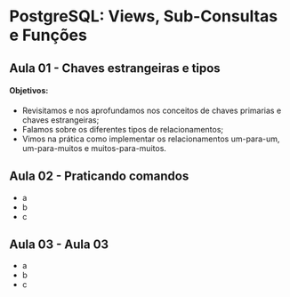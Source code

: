 # PostgreSQL: Views, Sub-Consultas e Funções

## Aula 01 - Chaves estrangeiras e tipos

#### Objetivos:

- Revisitamos e nos aprofundamos nos conceitos de chaves primarias e chaves estrangeiras;
- Falamos sobre os diferentes tipos de relacionamentos;
- Vimos na prática como implementar os relacionamentos um-para-um, um-para-muitos e muitos-para-muitos.

## Aula 02 - Praticando comandos

- a
- b
- c

## Aula 03 - Aula 03

- a
- b
- c
